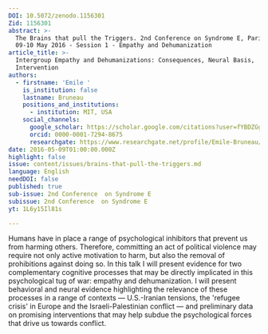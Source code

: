 ```yaml
---
DOI: 10.5072/zenodo.1156301
Zid: 1156301
abstract: >-
  The Brains that pull the Triggers. 2nd Conference on Syndrome E, Paris IAS,
  09-10 May 2016 - Session 1 - Empathy and Dehumanization
article_title: >-
  Intergroup Empathy and Dehumanizations: Consequences, Neural Basis,
  Intervention
authors:
  - firstname: 'Emile '
    is_institution: false
    lastname: Bruneau
    positions_and_institutions:
      - institution: MIT, USA
    social_channels:
      google_scholar: https://scholar.google.com/citations?user=fYBDZGgAAAAJ&hl=en
      orcid: 0000-0001-7294-8675
      researchgate: https://www.researchgate.net/profile/Emile-Bruneau/2
date: 2016-05-09T01:00:00.000Z
highlight: false
issue: content/issues/brains-that-pull-the-triggers.md
language: English
needDOI: false
published: true
sub-issue: 2nd Conference  on Syndrome E
subissue: 2nd Conference  on Syndrome E
yt: 1L6y15Il81s

---
```


Humans have in place a range of psychological inhibitors that prevent us from harming others. Therefore, committing an act of political violence may require not only active motivation to harm, but also the removal of prohibitions against doing so. In this talk I will present evidence for two complementary cognitive processes that may be directly implicated in this psychological tug of war: empathy and dehumanization. I will present behavioral and neural evidence highlighting the relevance of these processes in a range of contexts — U.S.-Iranian tensions, the 'refugee crisis' in Europe and the Israeli-Palestinian conflict — and preliminary data on promising interventions that may help subdue the psychological forces that drive us towards conflict.

<Youtube yt="1L6y15Il81s" caption="Intergroup Empathy and Dehumanizations: Consequences, Neural Basis, Intervention"></Youtube>